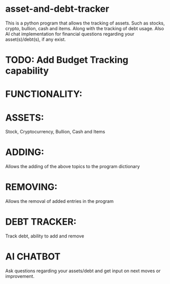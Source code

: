 # asset-and-debt-tracker
This is a python program that allows the tracking of assets. Such as stocks, crypto, bullion, cash and items. Along with the tracking of debt usage. Also AI chat implementation for financial questions regarding your asset(s)/debt(s), if any exist.

# TODO: Add Budget Tracking capability

# FUNCTIONALITY:
# ASSETS:
Stock, Cryptocurrency, Bullion, Cash and Items
# ADDING:
Allows the adding of the above topics to the program dictionary
# REMOVING:
Allows the removal of added entries in the program
# DEBT TRACKER: 
Track debt, ability to add and remove
# AI CHATBOT
Ask questions regarding your assets/debt and get input on next moves or improvement.
